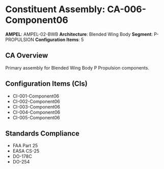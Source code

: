 # Constituent Assembly: CA-006-Component06

**AMPEL**: AMPEL-02-BWB
**Architecture**: Blended Wing Body
**Segment**: P-PROPULSION
**Configuration Items**: 5

## CA Overview
Primary assembly for Blended Wing Body P Propulsion components.

## Configuration Items (CIs)
- CI-001-Component06
- CI-002-Component06
- CI-003-Component06
- CI-004-Component06
- CI-005-Component06

## Standards Compliance
- FAA Part 25
- EASA CS-25
- DO-178C
- DO-254
